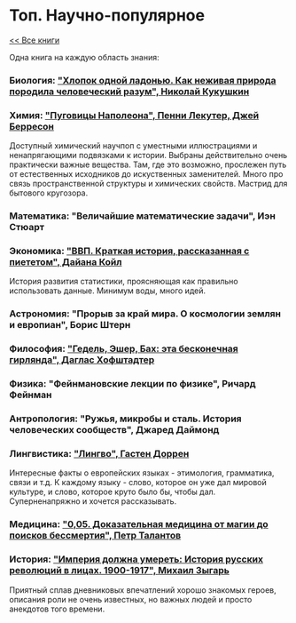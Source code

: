 # Топ. Научно-популярное

[<< Все книги](../README.md)

Одна книга на каждую область знания:

### **Биология:** ["Хлопок одной ладонью. Как неживая природа породила человеческий разум", Николай Кукушкин](2022_Kukushkin_Hlopok.md)

### **Химия:** ["Пуговицы Наполеона", Пенни Лекутер, Джей Берресон](2015_Lecuter_PugoviciNapoleona.md)

Доступный химический научпоп с уместными иллюстрациями и ненапрягающими подвязками к истории. Выбраны действительно очень практически важные вещества. Там, где это возможно, прослежен путь от естественных исходников до искуственных заменителей. Много про связь пространственной структуры и химических свойств. Мастрид для бытового кругозора.

### **Математика:** "Величайшие математические задачи", Иэн Стюарт

### **Экономика:** ["ВВП. Краткая история, рассказанная с пиететом", Дайана Койл](2017_Coyle_GDP.md)

История развития статистики, проясняющая как правильно использовать данные. Минимум воды, много идей.

### **Астрономия:** "Прорыв за край мира. О космологии землян и европиан", Борис Штерн

### **Философия:** ["Гедель, Эшер, Бах: эта бесконечная гирлянда", Даглас Хофштадтер](2010_Hofstadter_GEB.md)



### **Физика:** "Фейнмановские лекции по физике", Ричард Фейнман 

### **Антропология:** "Ружья, микробы и сталь. История человеческих сообществ", Джаред Даймонд

### **Лингвистика:** ["Лингво", Гастен Доррен](2016_Dorren_Lingvo.md)

Интересные факты о европейских языках - этимология, грамматика, связи и т.д. К каждому языку - слово, которое он уже дал мировой культуре, и слово, которое круто было бы, чтобы дал. Суперненапряжно и хочется рассказывать.

### **Медицина:** ["0,05. Доказательная медицина от магии до поисков бессмертия", Петр Талантов](2020_Talantov_005.md)

### **История:** ["Империя должна умереть: История русских революций в лицах. 1900-1917", Михаил Зыгарь](2020_Zygar_Empire1917.md)

Приятный сплав дневниковых впечатлений хорошо знакомых героев, описания роли не очень известных, но важных людей и просто анекдотов того времени.
